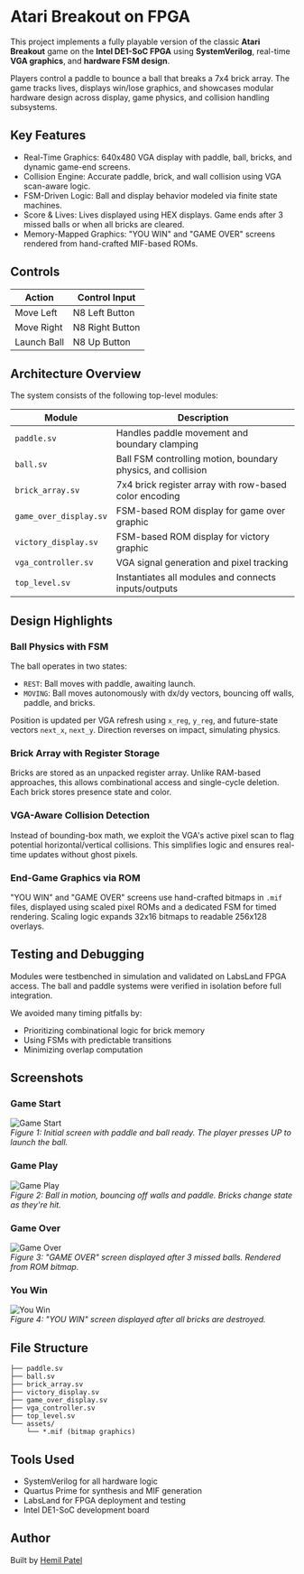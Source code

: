 # Atari Breakout on FPGA

This project implements a fully playable version of the classic **Atari Breakout** game on the **Intel DE1-SoC FPGA** using **SystemVerilog**, real-time **VGA graphics**, and **hardware FSM design**.

Players control a paddle to bounce a ball that breaks a 7x4 brick array. The game tracks lives, displays win/lose graphics, and showcases modular hardware design across display, game physics, and collision handling subsystems.

## Key Features

- Real-Time Graphics: 640x480 VGA display with paddle, ball, bricks, and dynamic game-end screens.
- Collision Engine: Accurate paddle, brick, and wall collision using VGA scan-aware logic.
- FSM-Driven Logic: Ball and display behavior modeled via finite state machines.
- Score & Lives: Lives displayed using HEX displays. Game ends after 3 missed balls or when all bricks are cleared.
- Memory-Mapped Graphics: "YOU WIN" and "GAME OVER" screens rendered from hand-crafted MIF-based ROMs.

## Controls

| Action        | Control Input  |
|---------------|----------------|
| Move Left     | N8 Left Button |
| Move Right    | N8 Right Button|
| Launch Ball   | N8 Up Button   |

## Architecture Overview

The system consists of the following top-level modules:

| Module                 | Description                                                 |
|------------------------|-------------------------------------------------------------|
| `paddle.sv`            | Handles paddle movement and boundary clamping               |
| `ball.sv`              | Ball FSM controlling motion, boundary physics, and collision|
| `brick_array.sv`       | 7x4 brick register array with row-based color encoding      |
| `game_over_display.sv` | FSM-based ROM display for game over graphic                 |
| `victory_display.sv`   | FSM-based ROM display for victory graphic                   |
| `vga_controller.sv`    | VGA signal generation and pixel tracking                    |
| `top_level.sv`         | Instantiates all modules and connects inputs/outputs        |

## Design Highlights

### Ball Physics with FSM

The ball operates in two states:
- `REST`: Ball moves with paddle, awaiting launch.
- `MOVING`: Ball moves autonomously with dx/dy vectors, bouncing off walls, paddle, and bricks.

Position is updated per VGA refresh using `x_reg`, `y_reg`, and future-state vectors `next_x`, `next_y`. Direction reverses on impact, simulating physics.

### Brick Array with Register Storage

Bricks are stored as an unpacked register array. Unlike RAM-based approaches, this allows combinational access and single-cycle deletion. Each brick stores presence state and color.

### VGA-Aware Collision Detection

Instead of bounding-box math, we exploit the VGA's active pixel scan to flag potential horizontal/vertical collisions. This simplifies logic and ensures real-time updates without ghost pixels.

### End-Game Graphics via ROM

"YOU WIN" and "GAME OVER" screens use hand-crafted bitmaps in `.mif` files, displayed using scaled pixel ROMs and a dedicated FSM for timed rendering. Scaling logic expands 32x16 bitmaps to readable 256x128 overlays.

## Testing and Debugging

Modules were testbenched in simulation and validated on LabsLand FPGA access. The ball and paddle systems were verified in isolation before full integration.

We avoided many timing pitfalls by:
- Prioritizing combinational logic for brick memory
- Using FSMs with predictable transitions
- Minimizing overlap computation

## Screenshots

### Game Start
![Game Start](assets/Game%20Start.png)  
*Figure 1: Initial screen with paddle and ball ready. The player presses UP to launch the ball.*

### Game Play
![Game Play](assets/Game%20Play.png)  
*Figure 2: Ball in motion, bouncing off walls and paddle. Bricks change state as they're hit.*

### Game Over
![Game Over](assets/Game%20Over.png)  
*Figure 3: "GAME OVER" screen displayed after 3 missed balls. Rendered from ROM bitmap.*

### You Win
![You Win](assets/You%20Win.png)  
*Figure 4: "YOU WIN" screen displayed after all bricks are destroyed.*


## File Structure

```
├── paddle.sv
├── ball.sv
├── brick_array.sv
├── victory_display.sv
├── game_over_display.sv
├── vga_controller.sv
├── top_level.sv
└── assets/
    └── *.mif (bitmap graphics)
```

## Tools Used

- SystemVerilog for all hardware logic
- Quartus Prime for synthesis and MIF generation
- LabsLand for FPGA deployment and testing
- Intel DE1-SoC development board

## Author

Built by [Hemil Patel](https://github.com/hemzp)
